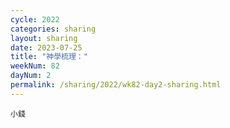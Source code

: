 ```yaml
---
cycle: 2022
categories: sharing
layout: sharing
date: 2023-07-25
title: "神學梳理："
weekNum: 82
dayNum: 2
permalink: /sharing/2022/wk82-day2-sharing.html
---
```

[](https://eccseattle.github.io/media/sharing/2022/wk082/2023-07-25-bin.m4a)

`小錢`
